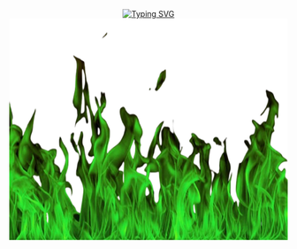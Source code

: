 <div align="center">
<a href="https://git.io/typing-svg"><img src="https://readme-typing-svg.demolab.com?font=Fira+Code&weight=400&size=40&pause=100&color=00DB01&center=true&vCenter=true&repeat=true&random=false&width=935&separator=%3D&lines=print(%22Welcome%22);%3Dconsole.log(%22+coding+%3C3+%22);" alt="Typing SVG" /></a>
</div>

<link href="https://fonts.googleapis.com/css2?family=Fira+Code&display=swap" rel="stylesheet">

<img src="assets/greenFire.png" width="100%" height="400"/>
